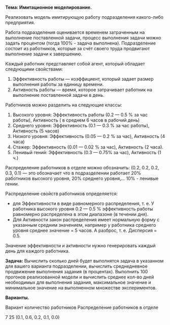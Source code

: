 ﻿**Тема: Имитационное моделирование.**

Реализовать модель имитирующую работу подразделения какого-либо предприятия.

Работа подразделения оценивается временем затраченным на выполнение поставленной задачи, процесс выполнения задачи можно задать процентом (тогда 100% - задача выполнена). Подразделение состоит из работников, которые за счёт своего труда продвигают выполнение задачи к завершению. 

Каждый работник представляет собой агент, который обладает следующими свойствами:

1. Эффективность работы — коэффициент, который задает размер выполнения работы за единицу времени.
1. Активность работы — время, которое затрачивает работник на выполнение поставленной задачи в день.

Работников можно разделить на следующие классы: 

1. Высокого уровня: Эффективность работы (0.2 — 0.5 % за час работы), Активность ( в среднем 6 часов в рабочий день)
1. Среднего уровня: Эффективность (0.1 — 0.3 % за час работы), Активность (5 часов)
1. Низкого уровня: Эффективность (0.05 — 0.2 % за час), Активность (4 часа)
1. Стажер: Эффективность (0.01 — 0.02 % за час), Активность (2 часа).
1. Ленивый гений: Эффективность (0.3 — 0.75% за час), Активность (1 ч.)

Распределение работников в отделе можно обозначить: (0.2, 0.2, 0.2, 0.3, 0.1) — это обозначает что в подразделении работает 20% работников высокого уровня, 20% среднего уровня,... 10% - ленивые гении. 

Распределение свойств работников определяется: 

- для Эффективности в виде равномерного распределения, т. е. У работника высокого уровня 0.2 — 0.5 % эффективность работы равномерно распределена в этом диапазоне (в течении дня).
- Для Активности закон распределения имеет нормальную форму с указанным средним значением, например у работника среднего уровня среднее значение = 5 часов. А разброс, т. е. Дисперсия = 0.5. 

Значение эффективности и активности нужно генерировать каждый день для каждого работника. 

**Задача:** Вычислить сколько дней будет выполнятся задача в указанном для вашего варианта подразделении, вычислить среднедневное продвижение выполнения задания (в процентах). Выполнить 100 прогонов реализованной модели и вычислить среднее кол-во дней необходимых для выполнения задания, максимальное значение и минимальное значение на выполненном множестве экспериментов. 

**Варианты.**

Вариант	количество работников 		Распределение работников в отделе

7		25					(0.1, 0.6, 0.2, 0.1, 0.0)


